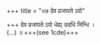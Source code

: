 +++
title = "०७ देव प्रजापते ऽपो"

+++
देव प्रजापते ऽपो धेह्य् उदधिं भिन्धि ।  
(…) ॥ +++(see 1cde)+++